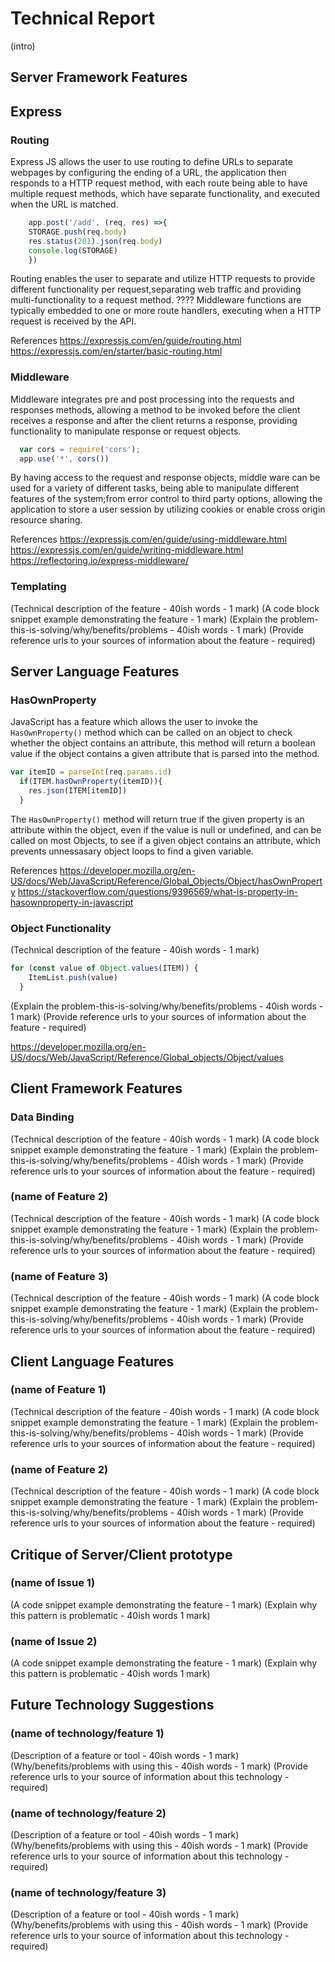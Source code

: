 Technical Report
================

(intro)


Server Framework Features
-------------------------
## Express

### Routing

Express JS allows the user to use routing to define URLs to separate webpages by configuring the ending of a URL, the application then responds to a HTTP request method, with each route being able to have multiple request methods, which have separate functionality, and executed when the URL is matched.

```js
    app.post('/add', (req, res) =>{
    STORAGE.push(req.body)
    res.status(201).json(req.body)
    console.log(STORAGE)
    })
```

Routing enables the user to separate and utilize HTTP requests to provide different functionality per request,separating web traffic and providing multi-functionality to a request method. ???? Middleware functions are typically embedded to one or more route handlers, executing when a HTTP request is received by the API.

References
https://expressjs.com/en/guide/routing.html
https://expressjs.com/en/starter/basic-routing.html


### Middleware 

Middleware integrates pre and post processing into the requests and responses methods, allowing a method to be invoked before the client receives a response and after the client returns a response, providing functionality to manipulate response or request objects.

```js
  var cors = require('cors');
  app.use('*', cors())
```

By having access to the request and response objects, middle ware can be used for a variety of different tasks, being able to manipulate different features of the system;from error control to third party options, allowing the application to store a user session by utilizing cookies or enable cross origin resource sharing.

References
https://expressjs.com/en/guide/using-middleware.html
https://expressjs.com/en/guide/writing-middleware.html
https://reflectoring.io/express-middleware/

### Templating

(Technical description of the feature - 40ish words - 1 mark)
(A code block snippet example demonstrating the feature - 1 mark)
(Explain the problem-this-is-solving/why/benefits/problems - 40ish words - 1 mark)
(Provide reference urls to your sources of information about the feature - required)


Server Language Features
-----------------------

### HasOwnProperty

JavaScript has a feature which allows the user to invoke the ```HasOwnProperty()``` method which can be called on an object to check whether the object contains an attribute, this method will return a boolean value if the object contains a given attribute that is parsed into the method.

```js
var itemID = parseInt(req.params.id)
  if(ITEM.hasOwnProperty(itemID)){
    res.json(ITEM[itemID])
  }
```
The ```HasOwnProperty()``` method will return true if the given property is an attribute within the object, even if the value is null or undefined, and can be called on most Objects, to see if a given object contains an attribute, which prevents unnessasary object loops to find a given variable.

References
https://developer.mozilla.org/en-US/docs/Web/JavaScript/Reference/Global_Objects/Object/hasOwnProperty
https://stackoverflow.com/questions/9396569/what-is-property-in-hasownproperty-in-javascript

### Object Functionality

(Technical description of the feature - 40ish words - 1 mark)

```js
for (const value of Object.values(ITEM)) {
    ItemList.push(value)
  }
```
(Explain the problem-this-is-solving/why/benefits/problems - 40ish words - 1 mark)
(Provide reference urls to your sources of information about the feature - required)

https://developer.mozilla.org/en-US/docs/Web/JavaScript/Reference/Global_objects/Object/values

Client Framework Features
-------------------------

### Data Binding

(Technical description of the feature - 40ish words - 1 mark)
(A code block snippet example demonstrating the feature - 1 mark)
(Explain the problem-this-is-solving/why/benefits/problems - 40ish words - 1 mark)
(Provide reference urls to your sources of information about the feature - required)


### (name of Feature 2)

(Technical description of the feature - 40ish words - 1 mark)
(A code block snippet example demonstrating the feature - 1 mark)
(Explain the problem-this-is-solving/why/benefits/problems - 40ish words - 1 mark)
(Provide reference urls to your sources of information about the feature - required)


### (name of Feature 3)

(Technical description of the feature - 40ish words - 1 mark)
(A code block snippet example demonstrating the feature - 1 mark)
(Explain the problem-this-is-solving/why/benefits/problems - 40ish words - 1 mark)
(Provide reference urls to your sources of information about the feature - required)


Client Language Features
------------------------

### (name of Feature 1)

(Technical description of the feature - 40ish words - 1 mark)
(A code block snippet example demonstrating the feature - 1 mark)
(Explain the problem-this-is-solving/why/benefits/problems - 40ish words - 1 mark)
(Provide reference urls to your sources of information about the feature - required)

### (name of Feature 2)

(Technical description of the feature - 40ish words - 1 mark)
(A code block snippet example demonstrating the feature - 1 mark)
(Explain the problem-this-is-solving/why/benefits/problems - 40ish words - 1 mark)
(Provide reference urls to your sources of information about the feature - required)


Critique of Server/Client prototype
---------------------

### (name of Issue 1)

(A code snippet example demonstrating the feature - 1 mark)
(Explain why this pattern is problematic - 40ish words 1 mark)

### (name of Issue 2)

(A code snippet example demonstrating the feature - 1 mark)
(Explain why this pattern is problematic - 40ish words 1 mark)


Future Technology Suggestions
-----------------------------

### (name of technology/feature 1)

(Description of a feature or tool - 40ish words - 1 mark)
(Why/benefits/problems with using this - 40ish words - 1 mark)
(Provide reference urls to your source of information about this technology - required)


### (name of technology/feature 2)

(Description of a feature or tool - 40ish words - 1 mark)
(Why/benefits/problems with using this - 40ish words - 1 mark)
(Provide reference urls to your source of information about this technology - required)


### (name of technology/feature 3)

(Description of a feature or tool - 40ish words - 1 mark)
(Why/benefits/problems with using this - 40ish words - 1 mark)
(Provide reference urls to your source of information about this technology - required)
